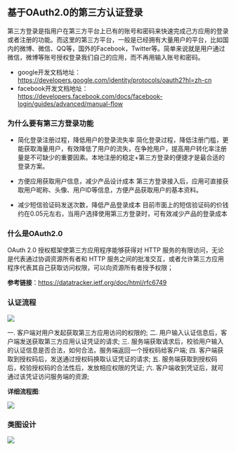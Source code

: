 ## 基于OAuth2.0的第三方认证登录

第三方登录是指用户在第三方平台上已有的账号和密码来快速完成己方应用的登录或者注册的功能。而这里的第三方平台，一般是已经拥有大量用户的平台，比如国内的微博、微信、QQ等，国外的Facebook，Twitter等。简单来说就是用户通过微信，微博等账号授权登录我们自己的应用，而不再用输入账号和密码。

* google开发文档地址： https://developers.google.com/identity/protocols/oauth2?hl=zh-cn
* facebook开发文档地址：https://developers.facebook.com/docs/facebook-login/guides/advanced/manual-flow

### 为什么要有第三方登录功能

* 简化登录注册过程，降低用户的登录流失率
  简化登录过程，降低注册门槛，更能获取海量用户，有效降低了用户的流失，在争抢用户，提高用户转化率注册量是不可缺少的重要因素。本地注册的稳定+第三方登录的便捷才是最合适的登录方案。

* 方便应用获取用户信息，减少产品设计成本
  第三方登录接入后，应用可直接获取用户昵称、头像、用户ID等信息，方便产品获取用户的基本资料。

* 减少短信验证码发送次数，降低产品登录成本
  目前市面上的短信验证码的价钱约在0.05元左右，当用户选择使用第三方登录时，可有效减少产品的登录成本

### 什么是OAuth2.0

OAuth 2.0 授权框架使第三方应用程序能够获得对 HTTP 服务的有限访问，无论是代表通过协调资源所有者和 HTTP 服务之间的批准交互，或者允许第三方应用程序代表其自己获取访问权限，可以向资源所有者授予权限；

<b>参考链接</b>：https://datatracker.ietf.org/doc/html/rfc6749

### 认证流程

![](https://github.com/TT-thzy/notes-tt/blob/company/picture%20service/thirdOAuthFlow.png)

一.  客户端对用户发起获取第三方应用访问的权限的;
二.  用户输入认证信息后，客户端发送获取第三方应用认证凭证的请求;
三.  服务端获取请求后，校验用户输入的认证信息是否合法，如何合法，服务端返回一个授权码给客户端;
四.  客户端获取到授权码后，发送通过授权码换取认证凭证的请求;
五.  服务端获取到授权码后，校验授权码的合法性后，发放相应权限的凭证;
六.  客户端收到凭证后，就可通过该凭证访问服务端的资源;

<b>详细流程图</b>:

![](https://github.com/TT-thzy/notes-tt/blob/company/picture%20service/thidOAuthProcess.png)

### 类图设计

![](https://github.com/TT-thzy/notes-tt/blob/company/picture%20service/thirdAuth.png)
